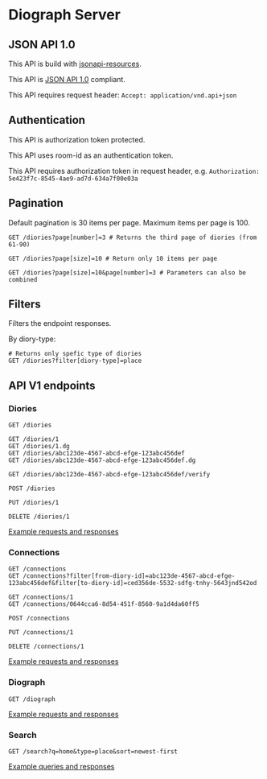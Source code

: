 # Diograph Server

## JSON API 1.0

This API is build with [jsonapi-resources](https://github.com/cerebris/jsonapi-resources).

This API is [JSON API 1.0](http://jsonapi.org/) compliant.

This API requires request header: ```Accept: application/vnd.api+json```

## Authentication

This API is authorization token protected.

This API uses room-id as an authentication token.

This API requires authorization token in request header, e.g. ```Authorization: 5e423f7c-8545-4ae9-ad7d-634a7f00e03a```

## Pagination

Default pagination is 30 items per page. Maximum items per page is 100.

```
GET /diories?page[number]=3 # Returns the third page of diories (from 61-90)

GET /diories?page[size]=10 # Return only 10 items per page

GET /diories?page[size]=10&page[number]=3 # Parameters can also be combined
```

## Filters

Filters the endpoint responses.

By diory-type:
```
# Returns only spefic type of diories
GET /diories?filter[diory-type]=place
```


## API V1 endpoints

### Diories
```
GET /diories

GET /diories/1
GET /diories/1.dg
GET /diories/abc123de-4567-abcd-efge-123abc456def
GET /diories/abc123de-4567-abcd-efge-123abc456def.dg

GET /diories/abc123de-4567-abcd-efge-123abc456def/verify

POST /diories

PUT /diories/1

DELETE /diories/1
```

[Example requests and responses](diograph-server/diories-examples.html)


### Connections
```
GET /connections
GET /connections?filter[from-diory-id]=abc123de-4567-abcd-efge-123abc456def&filter[to-diory-id]=ced356de-5532-sdfg-tnhy-5643jnd542od

GET /connections/1
GET /connections/0644cca6-8d54-451f-8560-9a1d4da60ff5

POST /connections

PUT /connections/1

DELETE /connections/1
```

[Example requests and responses](diograph-server/connections-examples.html)


### Diograph
```
GET /diograph
```

[Example requests and responses](diograph-server/diograph-examples.html)


### Search

```
GET /search?q=home&type=place&sort=newest-first
```

[Example queries and responses](diograph-server/search-examples.html)
